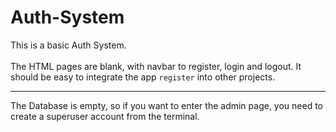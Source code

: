 # Auth-System
This is a basic Auth System.<br>
<br>
The HTML pages are blank, with navbar to register, login and logout. It should be easy to integrate the app ```register``` into other projects.<br>
<hr>
The Database is empty, so if you want to enter the admin page, you need to create a superuser account from the terminal.